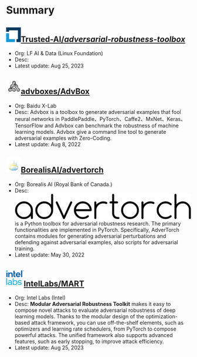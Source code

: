 # Summary

## ![img](summary.assets/Trusted-AI.png)[Trusted-AI/*adversarial-robustness-toolbox*](https://github.com/Trusted-AI/adversarial-robustness-toolbox)

- Org: LF AI & Data (Linux Foundation)
- Desc: 
- Latest update: Aug 25, 2023

## ![img](summary.assets/advboxes.png)[advboxes/AdvBox](https://github.com/advboxes/AdvBox)

- Org: Baidu X-Lab
- Desc: Advbox is a toolbox to generate adversarial examples that fool neural networks in PaddlePaddle、PyTorch、Caffe2、MxNet、Keras、TensorFlow and Advbox can benchmark the robustness of machine learning models. Advbox give a command line tool to generate adversarial examples with Zero-Coding.
- Latest update: Aug 8, 2022

## ![img](summary.assets/BorealisAI.png)[BorealisAI/advertorch](https://github.com/BorealisAI/advertorch)

- Org: Borealis AI (Royal Bank of Canada.)
- Desc: [![advertorch text](summary.assets/advertorch.png)](https://github.com/borealisai/advertorch) is a Python toolbox for adversarial robustness research. The primary functionalities are implemented in PyTorch. Specifically, AdverTorch contains modules for generating adversarial perturbations and defending against adversarial examples, also scripts for adversarial training.
- Latest update: May 30, 2022

## ![Owner avatar](summary.assets/1492758.png)[IntelLabs/MART](https://github.com/IntelLabs/MART)

- Org: Intel Labs (Intel)
- Desc: **Modular Adversarial Robustness Toolkit** makes it easy to compose novel attacks to evaluate adversarial robustness of deep learning models. Thanks to the modular design of the optimization-based attack framework, you can use off-the-shelf elements, such as optimizers and learning rate schedulers, from PyTorch to compose powerful attacks. The unified framework also supports advanced features, such as early stopping, to improve attack efficiency.
- Latest update: Aug 25, 2023